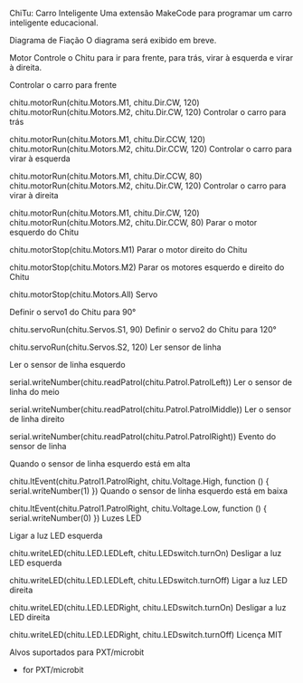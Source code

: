 
ChiTu: Carro Inteligente
Uma extensão MakeCode para programar um carro inteligente educacional.

Diagrama de Fiação
O diagrama será exibido em breve.

Motor
Controle o Chitu para ir para frente, para trás, virar à esquerda e virar à direita.

Controlar o carro para frente


chitu.motorRun(chitu.Motors.M1, chitu.Dir.CW, 120)
chitu.motorRun(chitu.Motors.M2, chitu.Dir.CW, 120)
Controlar o carro para trás

chitu.motorRun(chitu.Motors.M1, chitu.Dir.CCW, 120)
chitu.motorRun(chitu.Motors.M2, chitu.Dir.CCW, 120)
Controlar o carro para virar à esquerda


chitu.motorRun(chitu.Motors.M1, chitu.Dir.CCW, 80)
chitu.motorRun(chitu.Motors.M2, chitu.Dir.CW, 120)
Controlar o carro para virar à direita


chitu.motorRun(chitu.Motors.M1, chitu.Dir.CW, 120)
chitu.motorRun(chitu.Motors.M2, chitu.Dir.CCW, 80)
Parar o motor esquerdo do Chitu


chitu.motorStop(chitu.Motors.M1)
Parar o motor direito do Chitu


chitu.motorStop(chitu.Motors.M2)
Parar os motores esquerdo e direito do Chitu


chitu.motorStop(chitu.Motors.All)
Servo

Definir o servo1 do Chitu para 90°


chitu.servoRun(chitu.Servos.S1, 90)
Definir o servo2 do Chitu para 120°


chitu.servoRun(chitu.Servos.S2, 120)
Ler sensor de linha

Ler o sensor de linha esquerdo


serial.writeNumber(chitu.readPatrol(chitu.Patrol.PatrolLeft))
Ler o sensor de linha do meio


serial.writeNumber(chitu.readPatrol(chitu.Patrol.PatrolMiddle))
Ler o sensor de linha direito


serial.writeNumber(chitu.readPatrol(chitu.Patrol.PatrolRight))
Evento do sensor de linha

Quando o sensor de linha esquerdo está em alta


chitu.ltEvent(chitu.Patrol1.PatrolRight, chitu.Voltage.High, function () {
    serial.writeNumber(1)
})
Quando o sensor de linha esquerdo está em baixa


chitu.ltEvent(chitu.Patrol1.PatrolRight, chitu.Voltage.Low, function () {
    serial.writeNumber(0)
})
Luzes LED

Ligar a luz LED esquerda


chitu.writeLED(chitu.LED.LEDLeft, chitu.LEDswitch.turnOn)
Desligar a luz LED esquerda

chitu.writeLED(chitu.LED.LEDLeft, chitu.LEDswitch.turnOff)
Ligar a luz LED direita


chitu.writeLED(chitu.LED.LEDRight, chitu.LEDswitch.turnOn)
Desligar a luz LED direita

chitu.writeLED(chitu.LED.LEDRight, chitu.LEDswitch.turnOff)
Licença MIT

Alvos suportados para PXT/microbit
* for PXT/microbit
<script src="https://makecode.com/gh-pages-embed.js"></script><script>makeCodeRender("{{ site.makecode.home_url }}", "{{ site.github.owner_name }}/{{ site.github.repository_name }}");</script>
